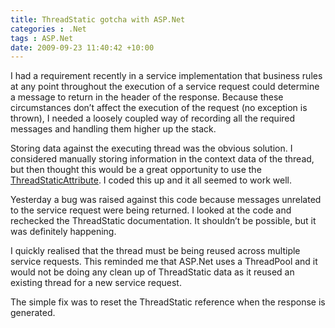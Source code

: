 ```yaml
---
title: ThreadStatic gotcha with ASP.Net
categories : .Net
tags : ASP.Net
date: 2009-09-23 11:40:42 +10:00
---
```


I had a requirement recently in a service implementation that business rules at any point throughout the execution of a service request could determine a message to return in the header of the response. Because these circumstances don’t affect the execution of the request (no exception is thrown), I needed a loosely coupled way of recording all the required messages and handling them higher up the stack.

Storing data against the executing thread was the obvious solution. I considered manually storing information in the context data of the thread, but then thought this would be a great opportunity to use the [ThreadStaticAttribute][0]. I coded this up and it all seemed to work well.

Yesterday a bug was raised against this code because messages unrelated to the service request were being returned. I looked at the code and rechecked the ThreadStatic documentation. It shouldn’t be possible, but it was definitely happening. 

I quickly realised that the thread must be being reused across multiple service requests. This reminded me that ASP.Net uses a ThreadPool and it would not be doing any clean up of ThreadStatic data as it reused an existing thread for a new service request. 

The simple fix was to reset the ThreadStatic reference when the response is generated.

[0]: http://msdn.microsoft.com/en-us/library/system.threadstaticattribute(VS.71).aspx
